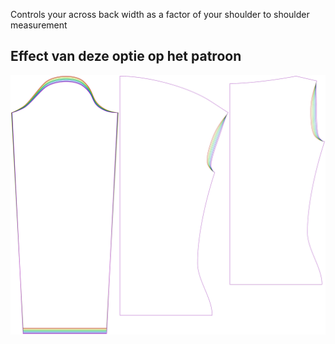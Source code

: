
Controls your across back width as a factor of your shoulder to shoulder measurement


## Effect van deze optie op het patroon
![This image shows the effect of this option by superimposing several variants that have a different value for this option](diana_acrossbackfactor_sample.svg "Effect of this option on the pattern")
